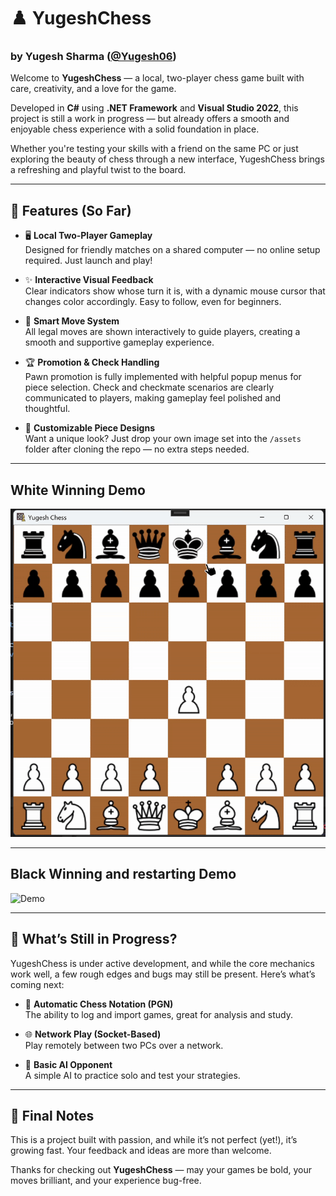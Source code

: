 # ♟️ YugeshChess  
### by Yugesh Sharma ([@Yugesh06](https://github.com/Yugesh06))

Welcome to **YugeshChess** — a local, two-player chess game built with care, creativity, and a love for the game.

Developed in **C#** using **.NET Framework** and **Visual Studio 2022**, this project is still a work in progress — but already offers a smooth and enjoyable chess experience with a solid foundation in place.

Whether you're testing your skills with a friend on the same PC or just exploring the beauty of chess through a new interface, YugeshChess brings a refreshing and playful twist to the board.

---

## 🌟 Features (So Far)

- 🖥️ **Local Two-Player Gameplay**  
  Designed for friendly matches on a shared computer — no online setup required. Just launch and play!

- ✨ **Interactive Visual Feedback**  
  Clear indicators show whose turn it is, with a dynamic mouse cursor that changes color accordingly. Easy to follow, even for beginners.

- 🧩 **Smart Move System**  
  All legal moves are shown interactively to guide players, creating a smooth and supportive gameplay experience.

- 🏆 **Promotion & Check Handling**  
  Pawn promotion is fully implemented with helpful popup menus for piece selection. Check and checkmate scenarios are clearly communicated to players, making gameplay feel polished and thoughtful.

- 🎨 **Customizable Piece Designs**  
  Want a unique look? Just drop your own image set into the `/assets` folder after cloning the repo — no extra steps needed.
---
## White Winning Demo

![Demo](whitew_mate.gif)

---
## Black Winning and restarting Demo

![Demo](blackw_mate.gif)

---


## 🚧 What’s Still in Progress?

YugeshChess is under active development, and while the core mechanics work well, a few rough edges and bugs may still be present. Here’s what’s coming next:

- 📝 **Automatic Chess Notation (PGN)**  
  The ability to log and import games, great for analysis and study.

- 🌐 **Network Play (Socket-Based)**  
  Play remotely between two PCs over a network.

- 🤖 **Basic AI Opponent**  
  A simple AI to practice solo and test your strategies.

---

## 💬 Final Notes

This is a project built with passion, and while it’s not perfect (yet!), it’s growing fast. Your feedback and ideas are more than welcome.

Thanks for checking out **YugeshChess** — may your games be bold, your moves brilliant, and your experience bug-free.
